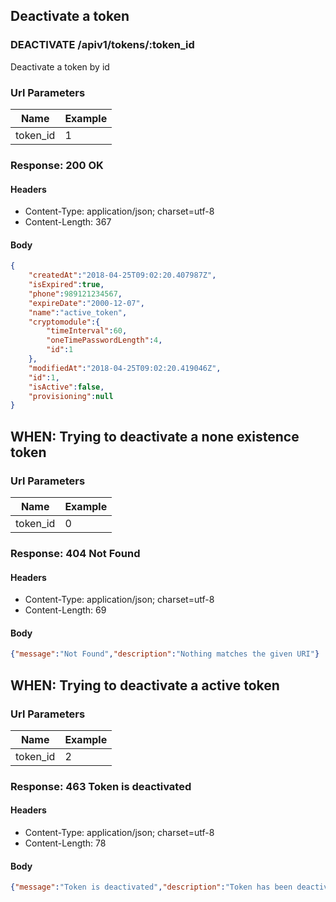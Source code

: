 ## Deactivate a token

### DEACTIVATE /apiv1/tokens/:token_id

Deactivate a token by id

### Url Parameters

Name | Example
--- | ---
token_id | 1

### Response: 200 OK

#### Headers

* Content-Type: application/json; charset=utf-8
* Content-Length: 367

#### Body

```json
{
    "createdAt":"2018-04-25T09:02:20.407987Z",
    "isExpired":true,
    "phone":989121234567,
    "expireDate":"2000-12-07",
    "name":"active_token",
    "cryptomodule":{
        "timeInterval":60,
        "oneTimePasswordLength":4,
        "id":1
    },
    "modifiedAt":"2018-04-25T09:02:20.419046Z",
    "id":1,
    "isActive":false,
    "provisioning":null
}
```

## WHEN: Trying to deactivate a none existence token

### Url Parameters

Name | Example
--- | ---
token_id | 0

### Response: 404 Not Found

#### Headers

* Content-Type: application/json; charset=utf-8
* Content-Length: 69

#### Body

```json
{"message":"Not Found","description":"Nothing matches the given URI"}
```

## WHEN: Trying to deactivate a active token

### Url Parameters

Name | Example
--- | ---
token_id | 2

### Response: 463 Token is deactivated

#### Headers

* Content-Type: application/json; charset=utf-8
* Content-Length: 78

#### Body

```json
{"message":"Token is deactivated","description":"Token has been deactivated."}
```

